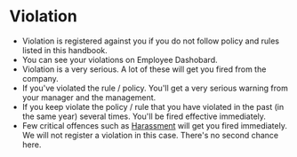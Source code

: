 # Violation

- Violation is registered against you if you do not follow policy and rules listed in this handbook.
- You can see your violations on Employee Dashobard.
- Violation is a very serious. A lot of these will get you fired from the company.
- If you've violated the rule / policy. You'll get a very serious warning from your manager and the management.
- If you keep violate the policy / rule that you have violated in the past (in the same year) several times. You'll be fired effective immediately.
- Few critical offences such as [Harassment](/general/anti-harassment/README.md) will get you fired immediately. We will not register a violation in this case. There's no second chance here.
